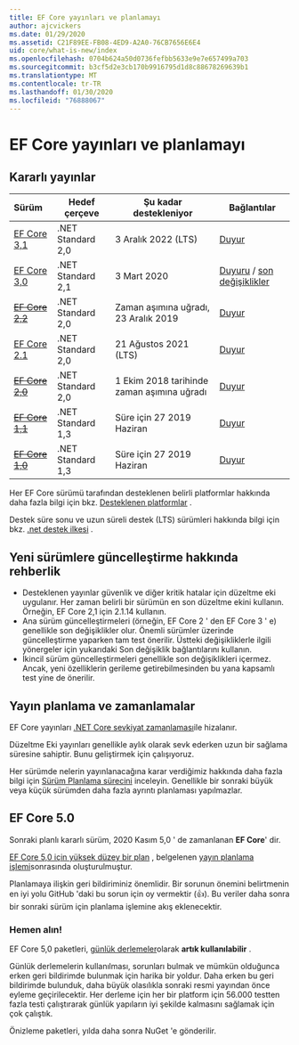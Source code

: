 ```yaml
---
title: EF Core yayınları ve planlamayı
author: ajcvickers
ms.date: 01/29/2020
ms.assetid: C21F89EE-FB08-4ED9-A2A0-76CB7656E6E4
uid: core/what-is-new/index
ms.openlocfilehash: 0704b624a50d0736fefbb5633e9e7e657499a703
ms.sourcegitcommit: b3cf5d2e3cb170b9916795d1d8c88678269639b1
ms.translationtype: MT
ms.contentlocale: tr-TR
ms.lasthandoff: 01/30/2020
ms.locfileid: "76888067"
---
```

# <a name="ef-core-releases-and-planning"></a>EF Core yayınları ve planlamayı

## <a name="stable-releases"></a>Kararlı yayınlar

| Sürüm | Hedef çerçeve | Şu kadar destekleniyor | Bağlantılar
|:--------|------------------|-----------------|------
| [EF Core 3,1](https://www.nuget.org/packages/Microsoft.EntityFrameworkCore/3.1.1) | .NET Standard 2,0 | 3 Aralık 2022 (LTS) | [Duyur](https://devblogs.microsoft.com/dotnet/announcing-entity-framework-core-3-1-and-entity-framework-6-4/)
| [EF Core 3,0](https://www.nuget.org/packages/Microsoft.EntityFrameworkCore/3.0.1) | .NET Standard 2,1 | 3 Mart 2020 | [Duyuru](https://devblogs.microsoft.com/dotnet/announcing-ef-core-3-0-and-ef-6-3-general-availability/) / [son değişiklikler](ef-core-3.0/breaking-changes.md)
| ~~[EF Core 2,2](https://www.nuget.org/packages/Microsoft.EntityFrameworkCore/2.2.6)~~ | .NET Standard 2,0 | Zaman aşımına uğradı, 23 Aralık 2019 | [Duyur](https://devblogs.microsoft.com/dotnet/announcing-entity-framework-core-2-2/)
| [EF Core 2.1](https://www.nuget.org/packages/Microsoft.EntityFrameworkCore/2.1.14) | .NET Standard 2,0 | 21 Ağustos 2021 (LTS) | [Duyur](https://devblogs.microsoft.com/dotnet/announcing-entity-framework-core-2-1/)
| ~~[EF Core 2,0](https://www.nuget.org/packages/Microsoft.EntityFrameworkCore/2.0.3)~~ | .NET Standard 2,0 | 1 Ekim 2018 tarihinde zaman aşımına uğradı | [Duyur](https://devblogs.microsoft.com/dotnet/announcing-entity-framework-core-2-0/)
| ~~[EF Core 1,1](https://www.nuget.org/packages/Microsoft.EntityFrameworkCore/1.1.6)~~ | .NET Standard 1,3 | Süre için 27 2019 Haziran | [Duyur](https://devblogs.microsoft.com/dotnet/announcing-entity-framework-core-1-1/)
| ~~[EF Core 1,0](https://www.nuget.org/packages/Microsoft.EntityFrameworkCore/1.0.6)~~ | .NET Standard 1,3 | Süre için 27 2019 Haziran | [Duyur](https://devblogs.microsoft.com/dotnet/entity-framework-core-1-0-0-available/)

Her EF Core sürümü tarafından desteklenen belirli platformlar hakkında daha fazla bilgi için bkz. [Desteklenen platformlar](../platforms/index.md) .

Destek süre sonu ve uzun süreli destek (LTS) sürümleri hakkında bilgi için bkz. [.net destek ilkesi](https://dotnet.microsoft.com/platform/support/policy/dotnet-core) .

## <a name="guidance-on-updating-to-new-releases"></a>Yeni sürümlere güncelleştirme hakkında rehberlik

* Desteklenen yayınlar güvenlik ve diğer kritik hatalar için düzeltme eki uygulanır. Her zaman belirli bir sürümün en son düzeltme ekini kullanın. Örneğin, EF Core 2,1 için 2.1.14 kullanın.
* Ana sürüm güncelleştirmeleri (örneğin, EF Core 2 ' den EF Core 3 ' e) genellikle son değişiklikler olur. Önemli sürümler üzerinde güncelleştirme yaparken tam test önerilir. Üstteki değişikliklerle ilgili yönergeler için yukarıdaki Son değişiklik bağlantılarını kullanın.
* İkincil sürüm güncelleştirmeleri genellikle son değişiklikleri içermez. Ancak, yeni özelliklerin gerileme getirebilmesinden bu yana kapsamlı test yine de önerilir.

## <a name="release-planning-and-schedules"></a>Yayın planlama ve zamanlamalar

EF Core yayınları [.NET Core sevkiyat zamanlaması](https://github.com/dotnet/core/blob/master/roadmap.md)ile hizalanır.

Düzeltme Eki yayınları genellikle aylık olarak sevk ederken uzun bir sağlama süresine sahiptir.
Bunu geliştirmek için çalışıyoruz.

Her sürümde nelerin yayınlanacağına karar verdiğimiz hakkında daha fazla bilgi için [Sürüm Planlama sürecini](release-planning.md) inceleyin.
Genellikle bir sonraki büyük veya küçük sürümden daha fazla ayrıntı planlaması yapılmazlar.

## <a name="ef-core-50"></a>EF Core 5.0

Sonraki planlı kararlı sürüm, 2020 Kasım 5,0 ' de zamanlanan **EF Core**' dir.

[EF Core 5,0 için yüksek düzey bir plan](ef-core-5.0/plan.md) , belgelenen [yayın planlama işlemi](release-planning.md)sonrasında oluşturulmuştur.

Planlamaya ilişkin geri bildiriminiz önemlidir.
Bir sorunun önemini belirtmenin en iyi yolu GitHub 'daki bu sorun için oy vermektir (👍).
Bu veriler daha sonra bir sonraki sürüm için planlama işlemine akış eklenecektir.

### <a name="get-it-now"></a>Hemen alın!

EF Core 5,0 paketleri, [günlük derlemeler](https://github.com/aspnet/AspNetCore/blob/master/docs/DailyBuilds.md)olarak **artık kullanılabilir** . 

Günlük derlemelerin kullanılması, sorunları bulmak ve mümkün olduğunca erken geri bildirimde bulunmak için harika bir yoldur.
Daha erken bu geri bildirimde bulunduk, daha büyük olasılıkla sonraki resmi yayından önce eyleme geçirilecektir.
Her derleme için her bir platform için 56.000 testten fazla testi çalıştırarak günlük yapıların iyi şekilde kalmasını sağlamak için çok çalıştık.

Önizleme paketleri, yılda daha sonra NuGet 'e gönderilir.
